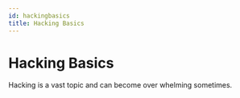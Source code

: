 ```yaml
---
id: hackingbasics
title: Hacking Basics
---
```


# Hacking Basics
Hacking is a vast topic and can become over whelming sometimes.

